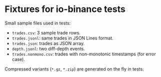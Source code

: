# Fixtures for io-binance tests

Small sample files used in tests:

- `trades.csv`: 3 sample trade rows.
- `trades.jsonl`: same trades in JSON Lines format.
- `trades.json`: trades as JSON array.
- `depth.jsonl`: two diff-depth events.
- `trades.nonmono.csv`: trades with non-monotonic timestamps (for error case).

Compressed variants (`*.gz`, `*.zip`) are generated on the fly in tests.
